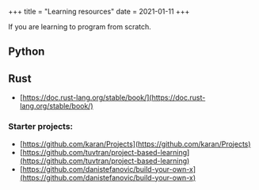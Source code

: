 +++
title = "Learning resources"
date = 2021-01-11
+++

If you are learning to program from scratch.

## Python

## Rust
* [https://doc.rust-lang.org/stable/book/](https://doc.rust-lang.org/stable/book/)

### Starter projects:

* [https://github.com/karan/Projects](https://github.com/karan/Projects)
* [https://github.com/tuvtran/project-based-learning](https://github.com/tuvtran/project-based-learning)
* [https://github.com/danistefanovic/build-your-own-x](https://github.com/danistefanovic/build-your-own-x)

